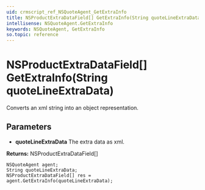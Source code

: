 ```yaml
---
uid: crmscript_ref_NSQuoteAgent_GetExtraInfo
title: NSProductExtraDataField[] GetExtraInfo(String quoteLineExtraData)
intellisense: NSQuoteAgent.GetExtraInfo
keywords: NSQuoteAgent, GetExtraInfo
so.topic: reference
---
```


# NSProductExtraDataField[] GetExtraInfo(String quoteLineExtraData)

Converts an xml string into an object representation.

## Parameters

* **quoteLineExtraData** The extra data as xml.

**Returns:** NSProductExtraDataField[]

```crmscript
NSQuoteAgent agent;
String quoteLineExtraData;
NSProductExtraDataField[] res = agent.GetExtraInfo(quoteLineExtraData);
```

